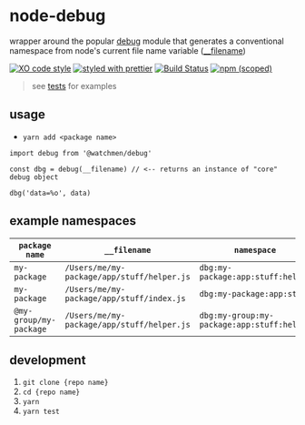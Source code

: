 # node-debug

wrapper around the popular [debug](https://github.com/visionmedia/debug) module that generates a conventional namespace from node's current file name variable ([\_\_filename](https://github.com/visionmedia/debug))

[![XO code style](https://img.shields.io/badge/code_style-XO-5ed9c7.svg)](https://github.com/sindresorhus/xo)
[![styled with prettier](https://img.shields.io/badge/styled_with-prettier-ff69b4.svg)](https://github.com/prettier/prettier)
[![Build Status](https://travis-ci.org/the-watchmen/node-debug.svg?branch=master)](https://travis-ci.org/the-watchmen/node-debug)
[![npm (scoped)](https://img.shields.io/npm/v/@watchmen/debug.svg)](https://img.shields.io/npm/v/@watchmen/_debug.svg)

> see [tests](test) for examples

## usage

* `yarn add <package name>`

```
import debug from '@watchmen/debug'

const dbg = debug(__filename) // <-- returns an instance of "core" debug object

dbg('data=%o', data)
```

## example namespaces

| `package name`         | `__filename`                               | `namespace`                                |
| ---------------------- | ------------------------------------------ | ------------------------------------------ |
| `my-package`           | `/Users/me/my-package/app/stuff/helper.js` | `dbg:my-package:app:stuff:helper`          |
| `my-package`           | `/Users/me/my-package/app/stuff/index.js`  | `dbg:my-package:app:stuff`                 |
| `@my-group/my-package` | `/Users/me/my-package/app/stuff/helper.js` | `dbg:my-group:my-package:app:stuff:helper` |

## development

1. `git clone {repo name}`
1. `cd {repo name}`
1. `yarn`
1. `yarn test`
